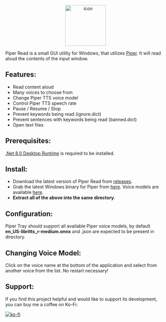 <p align="center"><img width="128" alt="icon" src="https://github.com/jame25/Piper-Read/assets/13631646/eed14486-eac3-4ed9-8e8e-871be32988bc"></p>

Piper Read is a small GUI utility for Windows, that utilizes [Piper](https://github.com/rhasspy/piper). It will read aloud the contents of the input window.

## Features:
* Read content aloud
* Many voices to choose from
* Change Piper TTS voice model
* Control Piper TTS speech rate
* Pause / Resume / Stop
* Prevent keywords being read (ignore.dict)
* Prevent sentences with keywords being read (banned.dict)
* Open text files

## Prerequisites:

[.Net 8.0 Desktop Runtime](https://dotnet.microsoft.com/en-us/download/dotnet/8.0) is required to be installed.

## Install:

- Download the latest version of Piper Read from [releases](https://github.com/jame25/Piper-Read/releases/).
- Grab the latest Windows binary for Piper from [here](https://github.com/rhasspy/piper/releases). Voice models are available [here](https://huggingface.co/rhasspy/piper-voices/tree/main).
- <b>Extract all of the above into the same directory</b>.

## Configuration:

Piper Tray should support all available Piper voice models, by default **en_US-libritts_r-medium.onnx** and .json are expected to be present in directory.

## Changing Voice Model:

Click on the voice name at the bottom of the application and select from another voice from the list. No restart necessary!

## Support:

If you find this project helpful and would like to support its development, you can buy me a coffee on Ko-Fi:

[![ko-fi](https://ko-fi.com/img/githubbutton_sm.svg)](https://ko-fi.com/jame25)
